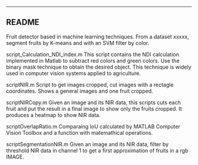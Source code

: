 -----------
README
-----------
Fruit detector based in machine learning techniques.
From a dataset xxxxx, segment fruits by K-means and with an SVM filter by color.

script_Calculation_NDI_index.m
This script contains the NDI calculation implemented in Matlab to subtract red colors and green colors. Use the binary mask technique to obtain the desired object. This technique is widely used in computer vision systems applied to agriculture.

scriptNIR.m
Script to get images cropped, cut images with a rectagle coordinates. Shows a general images and one fruit cropped.

scriptNIRCopy.m
Given an image and its NIR data, this scripts cuts each fruit and put the result in a final image to show only the fruits cropped. It produces a heatmap to show NIR data.

scriptOverlapRatio.m
Comparaing IoU calculated by MATLAB Computer Vision Toolbox and a function with matemathical operations.

scriptSegmentationNIR.m
Given an image and its NIR data, filter by threshold NIR data in channel 1 to get a first approximation of fruits in a rgb IMAGE.


